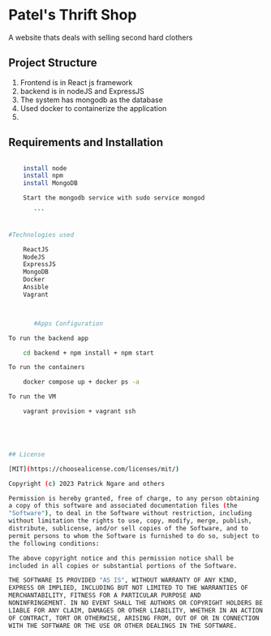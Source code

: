 
# Patel's Thrift Shop

A website thats deals with selling second hard clothers 


## Project Structure

1. Frontend is in React js framework
2.  backend is  in nodeJS and ExpressJS
3. The system has mongodb as the database
4. Used docker to containerize the application 
5. 

## Requirements and Installation
```bash

    install node
    install npm
    install MongoDB 

    Start the mongodb service with sudo service mongod 

       ```

 
#Technologies used

    ReactJS
    NodeJS
    ExpressJS
    MongoDB
    Docker
    Ansible
    Vagrant



       #Apps Configuration

To run the backend app

    cd backend + npm install + npm start

To run the containers

    docker compose up + docker ps -a

To run the VM

    vagrant provision + vagrant ssh





## License

[MIT](https://choosealicense.com/licenses/mit/)

Copyright (c) 2023 Patrick Ngare and others

Permission is hereby granted, free of charge, to any person obtaining
a copy of this software and associated documentation files (the
"Software"), to deal in the Software without restriction, including
without limitation the rights to use, copy, modify, merge, publish,
distribute, sublicense, and/or sell copies of the Software, and to
permit persons to whom the Software is furnished to do so, subject to
the following conditions:

The above copyright notice and this permission notice shall be
included in all copies or substantial portions of the Software.

THE SOFTWARE IS PROVIDED "AS IS", WITHOUT WARRANTY OF ANY KIND,
EXPRESS OR IMPLIED, INCLUDING BUT NOT LIMITED TO THE WARRANTIES OF
MERCHANTABILITY, FITNESS FOR A PARTICULAR PURPOSE AND
NONINFRINGEMENT. IN NO EVENT SHALL THE AUTHORS OR COPYRIGHT HOLDERS BE
LIABLE FOR ANY CLAIM, DAMAGES OR OTHER LIABILITY, WHETHER IN AN ACTION
OF CONTRACT, TORT OR OTHERWISE, ARISING FROM, OUT OF OR IN CONNECTION
WITH THE SOFTWARE OR THE USE OR OTHER DEALINGS IN THE SOFTWARE.
